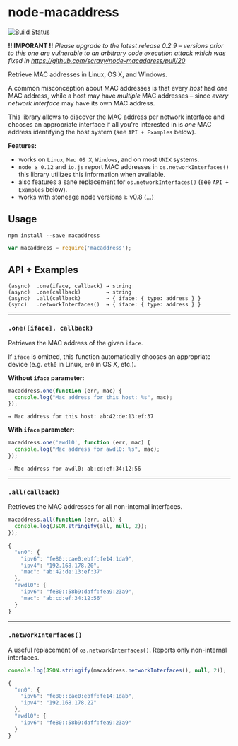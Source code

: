 node-macaddress
===============

[![Build Status](https://travis-ci.org/scravy/node-macaddress.svg?branch=master)](https://travis-ci.org/scravy/node-macaddress)

**!! IMPORANT !!**
*Please upgrade to the latest release 0.2.9 – versions prior to this one are vulnerable to an arbitrary code execution attack which was fixed in https://github.com/scravy/node-macaddress/pull/20*

Retrieve MAC addresses in Linux, OS X, and Windows.

A common misconception about MAC addresses is that every *host* had *one* MAC address,
while a host may have *multiple* MAC addresses – since *every network interface* may
have its own MAC address.

This library allows to discover the MAC address per network interface and chooses
an appropriate interface if all you're interested in is *one* MAC address identifying
the host system (see `API + Examples` below).

**Features:**

+ works on `Linux`, `Mac OS X`, `Windows`, and on most `UNIX` systems.
+ `node ≥ 0.12` and `io.js` report MAC addresses in `os.networkInterfaces()`
  this library utilizes this information when available.
+ also features a sane replacement for `os.networkInterfaces()`
  (see `API + Examples` below).
+ works with stoneage node versions ≥ v0.8 (...)

Usage
-----

```
npm install --save macaddress
```

```JavaScript
var macaddress = require('macaddress');
```

API + Examples
--------------

    (async)  .one(iface, callback) → string
    (async)  .one(callback)        → string
    (async)  .all(callback)        → { iface: { type: address } }
    (sync)   .networkInterfaces()  → { iface: { type: address } }

---

### `.one([iface], callback)`

Retrieves the MAC address of the given `iface`.

If `iface` is omitted, this function automatically chooses an
appropriate device (e.g. `eth0` in Linux, `en0` in OS X, etc.).

**Without `iface` parameter:**

```JavaScript
macaddress.one(function (err, mac) {
  console.log("Mac address for this host: %s", mac);  
});
```

```
→ Mac address for this host: ab:42:de:13:ef:37
```

**With `iface` parameter:**

```JavaScript
macaddress.one('awdl0', function (err, mac) {
  console.log("Mac address for awdl0: %s", mac);  
});
```

```
→ Mac address for awdl0: ab:cd:ef:34:12:56
```

---

### `.all(callback)`

Retrieves the MAC addresses for all non-internal interfaces.

```JavaScript
macaddress.all(function (err, all) {
  console.log(JSON.stringify(all, null, 2));
});
```

```JavaScript
{
  "en0": {
    "ipv6": "fe80::cae0:ebff:fe14:1da9",
    "ipv4": "192.168.178.20",
    "mac": "ab:42:de:13:ef:37"
  },
  "awdl0": {
    "ipv6": "fe80::58b9:daff:fea9:23a9",
    "mac": "ab:cd:ef:34:12:56"
  }
}
```

---

### `.networkInterfaces()`

A useful replacement of `os.networkInterfaces()`. Reports only non-internal interfaces.

```JavaScript
console.log(JSON.stringify(macaddress.networkInterfaces(), null, 2));
```

```JavaScript
{
  "en0": {
    "ipv6": "fe80::cae0:ebff:fe14:1dab",
    "ipv4": "192.168.178.22"
  },
  "awdl0": {
    "ipv6": "fe80::58b9:daff:fea9:23a9"
  }
}
```

